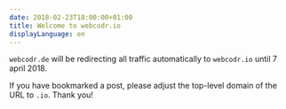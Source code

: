 ```yaml
---
date: 2018-02-23T18:00:00+01:00
title: Welcome to webcodr.io
displayLanguage: en
---
```

`webcodr.de` will be redirecting all traffic automatically to `webcodr.io` until 7 april 2018.

If you have bookmarked a post, please adjust the top-level domain of the URL to `.io`. Thank you!
